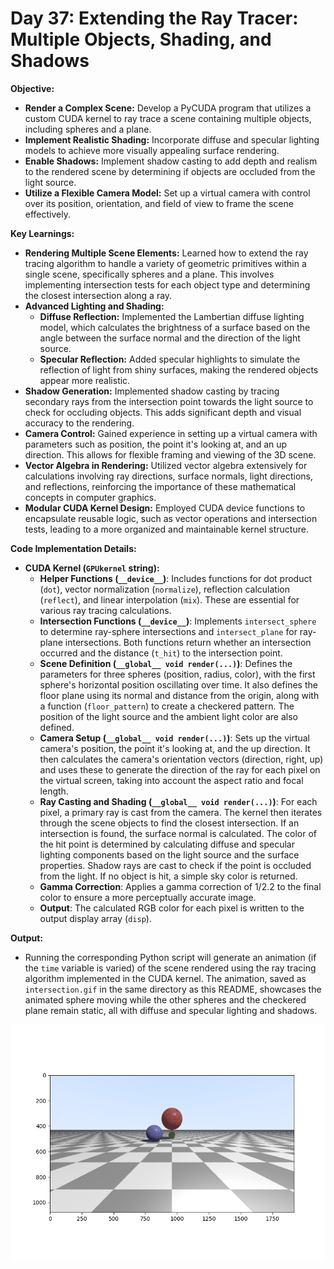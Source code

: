 # Day 37: Extending the Ray Tracer: Multiple Objects, Shading, and Shadows

**Objective:**
- **Render a Complex Scene:** Develop a PyCUDA program that utilizes a custom CUDA kernel to ray trace a scene containing multiple objects, including spheres and a plane.
- **Implement Realistic Shading:** Incorporate diffuse and specular lighting models to achieve more visually appealing surface rendering.
- **Enable Shadows:** Implement shadow casting to add depth and realism to the rendered scene by determining if objects are occluded from the light source.
- **Utilize a Flexible Camera Model:** Set up a virtual camera with control over its position, orientation, and field of view to frame the scene effectively.

**Key Learnings:**
- **Rendering Multiple Scene Elements:** Learned how to extend the ray tracing algorithm to handle a variety of geometric primitives within a single scene, specifically spheres and a plane. This involves implementing intersection tests for each object type and determining the closest intersection along a ray.
- **Advanced Lighting and Shading:**
    - **Diffuse Reflection:** Implemented the Lambertian diffuse lighting model, which calculates the brightness of a surface based on the angle between the surface normal and the direction of the light source.
    - **Specular Reflection:** Added specular highlights to simulate the reflection of light from shiny surfaces, making the rendered objects appear more realistic.
- **Shadow Generation:** Implemented shadow casting by tracing secondary rays from the intersection point towards the light source to check for occluding objects. This adds significant depth and visual accuracy to the rendering.
- **Camera Control:** Gained experience in setting up a virtual camera with parameters such as position, the point it's looking at, and an up direction. This allows for flexible framing and viewing of the 3D scene.
- **Vector Algebra in Rendering:** Utilized vector algebra extensively for calculations involving ray directions, surface normals, light directions, and reflections, reinforcing the importance of these mathematical concepts in computer graphics.
- **Modular CUDA Kernel Design:** Employed CUDA device functions to encapsulate reusable logic, such as vector operations and intersection tests, leading to a more organized and maintainable kernel structure.

**Code Implementation Details:**

- **CUDA Kernel (`GPUkernel` string):**
    - **Helper Functions (`__device__`)**: Includes functions for dot product (`dot`), vector normalization (`normalize`), reflection calculation (`reflect`), and linear interpolation (`mix`). These are essential for various ray tracing calculations.
    - **Intersection Functions (`__device__`)**: Implements `intersect_sphere` to determine ray-sphere intersections and `intersect_plane` for ray-plane intersections. Both functions return whether an intersection occurred and the distance (`t_hit`) to the intersection point.
    - **Scene Definition (`__global__ void render(...)`)**: Defines the parameters for three spheres (position, radius, color), with the first sphere's horizontal position oscillating over time. It also defines the floor plane using its normal and distance from the origin, along with a function (`floor_pattern`) to create a checkered pattern. The position of the light source and the ambient light color are also defined.
    - **Camera Setup (`__global__ void render(...)`)**: Sets up the virtual camera's position, the point it's looking at, and the up direction. It then calculates the camera's orientation vectors (direction, right, up) and uses these to generate the direction of the ray for each pixel on the virtual screen, taking into account the aspect ratio and focal length.
    - **Ray Casting and Shading (`__global__ void render(...)`)**: For each pixel, a primary ray is cast from the camera. The kernel then iterates through the scene objects to find the closest intersection. If an intersection is found, the surface normal is calculated. The color of the hit point is determined by calculating diffuse and specular lighting components based on the light source and the surface properties. Shadow rays are cast to check if the point is occluded from the light. If no object is hit, a simple sky color is returned.
    - **Gamma Correction**: Applies a gamma correction of 1/2.2 to the final color to ensure a more perceptually accurate image.
    - **Output**: The calculated RGB color for each pixel is written to the output display array (`disp`).

**Output:**
- Running the corresponding Python script will generate an animation (if the `time` variable is varied) of the scene rendered using the ray tracing algorithm implemented in the CUDA kernel. The animation, saved as `intersection.gif` in the same directory as this README, showcases the animated sphere moving while the other spheres and the checkered plane remain static, all with diffuse and specular lighting and shadows.

<img src="intersection.gif">

